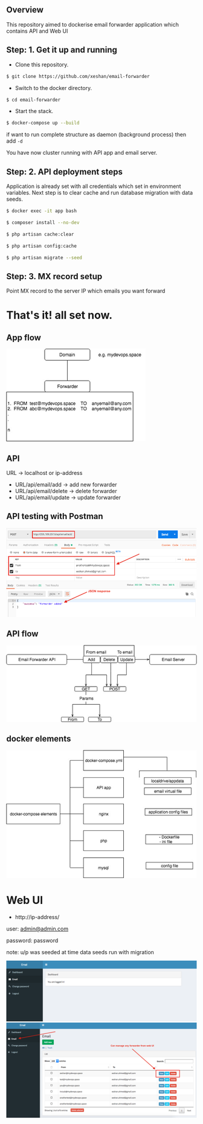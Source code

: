 ## Overview

This repository aimed to dockerise email forwarder application which contains API and Web UI


## Step: 1. Get it up and running


- Clone this repository.

``` bash
$ git clone https://github.com/xeshan/email-forwarder 
```

- Switch to the docker directory.

``` bash
$ cd email-forwarder 
```

- Start the stack.

``` bash
$ docker-compose up --build
```

if want to run complete structure as daemon (background process) then add `-d`

You have now cluster running with API app and email server.

## Step: 2. API deployment steps


Application is already set with all credentials which set in environment variables.  Next step is to clear cache and run database migration with data seeds.

``` bash
$ docker exec -it app bash
```

``` bash
$ composer install --no-dev
```

``` bash
$ php artisan cache:clear
```

``` bash
$ php artisan config:cache
```

``` bash
$ php artisan migrate --seed
```

## Step: 3. MX record setup


Point MX record to the server IP which emails you want forward

# That's it! all set now.

## App flow

![arn](./img/app-flow.jpg)

## API 

URL -> localhost or ip-address

- URL/api/email/add   		-> add new forwarder
- URL/api/email/delete     	-> delete forwarder
- URL/api/email/update		-> update forwarder

## API testing with Postman

![arn](./img/postman.png)

## API flow
![arn](./img/email_forwarder.jpg)


## docker elements

![arn](./img/flow.jpg)


# Web UI

- http://ip-address/

user: admin@admin.com

password: password

note: u/p was seeded at time data seeds run with migration

![arn](./img/login.png)
![arn](./img/dashboard.png)



